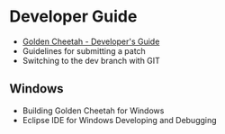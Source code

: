 # Developer Guide
* [Golden Cheetah - Developer's Guide](http://www.goldencheetah.org/developers-guide.html)
* Guidelines for submitting a patch
* Switching to the dev branch with GIT

## Windows
* Building Golden Cheetah for Windows
* Eclipse IDE for Windows Developing and Debugging